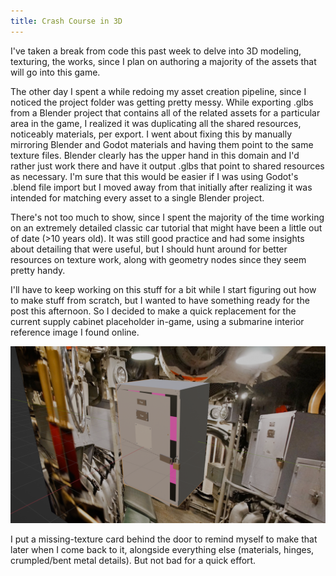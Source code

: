 ```yaml
---
title: Crash Course in 3D
---
```


I've taken a break from code this past week to delve into 3D modeling, texturing, the works, since I plan on authoring a majority of the assets that will go into this game. 

The other day I spent a while redoing my asset creation pipeline, since I noticed the project folder was getting pretty messy. While exporting .glbs from a Blender project that contains all of the related assets for a particular area in the game, I realized it was duplicating all the shared resources, noticeably materials, per export. I went about fixing this by manually mirroring Blender and Godot materials and having them point to the same texture files. Blender clearly has the upper hand in this domain and I'd rather just work there and have it output .glbs that point to shared resources as necessary. I'm sure that this would be easier if I was using Godot's .blend file import but I moved away from that initially after realizing it was intended for matching every asset to a single Blender project.

There's not too much to show, since I spent the majority of the time working on an extremely detailed classic car tutorial that might have been a little out of date (>10 years old). It was still good practice and had some insights about detailing that were useful, but I should hunt around for better resources on texture work, along with geometry nodes since they seem pretty handy.

I'll have to keep working on this stuff for a bit while I start figuring out how to make stuff from scratch, but I wanted to have something ready for the post this afternoon. So I decided to make a quick replacement for the current supply cabinet placeholder in-game, using a submarine interior reference image I found online.

![A screenshot of a Blender project viewport, showing a solid color preview of a supply cabinet, with details for adding text labels to metal plates on the front of the container, a padlock and a checkerboard magenta and black texture on the inside.](/../assets/images/blog/0005/storage_locker.png)

I put a missing-texture card behind the door to remind myself to make that later when I come back to it, alongside everything else (materials, hinges, crumpled/bent metal details). But not bad for a quick effort.